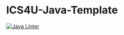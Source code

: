 # ICS4U-Java-Template
[![Java Linter](README.md/../../../workflows/java%20linter/badge.svg)](README.md/../../../actions)
